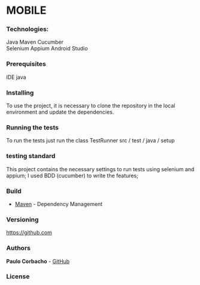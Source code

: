 # MOBILE

### Technologies:
Java 
Maven 
Cucumber    
Selenium
Appium
Android Studio

### Prerequisites
IDE java  

### Installing 

To use the project, it is necessary to clone the repository in the local environment and update the dependencies.

### Running the tests

To run the tests just run the class TestRunner
src / test / java / setup  

### testing standard
This project contains the necessary settings to run tests using selenium and appium;
I used BDD (cucumber) to write the features;

### Build

* [Maven](https://maven.apache.org/) - Dependency Management

### Versioning

https://github.com 

### Authors

**Paulo Corbacho** - [GitHub](https://github.com/PauloCorbacho)

### License



